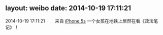 layout: weibo
date: 2014-10-19 17:11:21
---
<meta name="referrer" content="no-referrer" />

2014-10-19 17:11:21  &nbsp;&nbsp;&nbsp;&nbsp;&nbsp;&nbsp; 来自 <a href="sinaweibo://customweibosource" rel="nofollow">iPhone 5s</a>
一个女孩在地铁上居然在看《政法笔记》！ ​​​
